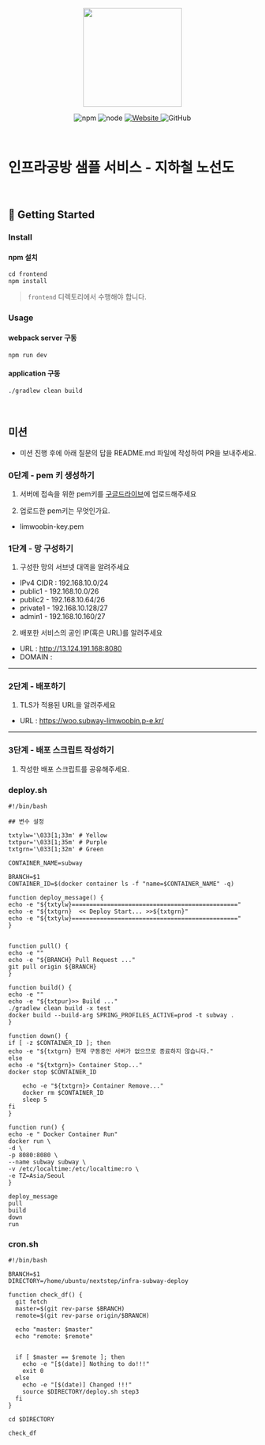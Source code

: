 <p align="center">
    <img width="200px;" src="https://raw.githubusercontent.com/woowacourse/atdd-subway-admin-frontend/master/images/main_logo.png"/>
</p>
<p align="center">
  <img alt="npm" src="https://img.shields.io/badge/npm-%3E%3D%205.5.0-blue">
  <img alt="node" src="https://img.shields.io/badge/node-%3E%3D%209.3.0-blue">
  <a href="https://edu.nextstep.camp/c/R89PYi5H" alt="nextstep atdd">
    <img alt="Website" src="https://img.shields.io/website?url=https%3A%2F%2Fedu.nextstep.camp%2Fc%2FR89PYi5H">
  </a>
  <img alt="GitHub" src="https://img.shields.io/github/license/next-step/atdd-subway-service">
</p>

<br>

# 인프라공방 샘플 서비스 - 지하철 노선도

<br>

## 🚀 Getting Started

### Install
#### npm 설치
```
cd frontend
npm install
```
> `frontend` 디렉토리에서 수행해야 합니다.

### Usage
#### webpack server 구동
```
npm run dev
```
#### application 구동
```
./gradlew clean build
```
<br>

## 미션

* 미션 진행 후에 아래 질문의 답을 README.md 파일에 작성하여 PR을 보내주세요.

### 0단계 - pem 키 생성하기

1. 서버에 접속을 위한 pem키를 [구글드라이브](https://drive.google.com/drive/folders/1dZiCUwNeH1LMglp8dyTqqsL1b2yBnzd1?usp=sharing)에 업로드해주세요

2. 업로드한 pem키는 무엇인가요.
- limwoobin-key.pem

### 1단계 - 망 구성하기
1. 구성한 망의 서브넷 대역을 알려주세요
- IPv4 CIDR : 192.168.10.0/24
- public1 - 192.168.10.0/26
- public2 - 192.168.10.64/26
- private1 - 192.168.10.128/27
- admin1 - 192.168.10.160/27

2. 배포한 서비스의 공인 IP(혹은 URL)를 알려주세요

- URL : http://13.124.191.168:8080
- DOMAIN :

---

### 2단계 - 배포하기
1. TLS가 적용된 URL을 알려주세요

- URL : https://woo.subway-limwoobin.p-e.kr/

---

### 3단계 - 배포 스크립트 작성하기

1. 작성한 배포 스크립트를 공유해주세요.

### deploy.sh

```shell
#!/bin/bash

## 변수 설정

txtylw='\033[1;33m' # Yellow
txtpur='\033[1;35m' # Purple
txtgrn='\033[1;32m' # Green

CONTAINER_NAME=subway

BRANCH=$1
CONTAINER_ID=$(docker container ls -f "name=$CONTAINER_NAME" -q)

function deploy_message() {
echo -e "${txtylw}==============================================="
echo -e "${txtgrn}  << Deploy Start... >>${txtgrn}"
echo -e "${txtylw}==============================================="
}


function pull() {
echo -e ""
echo -e "${BRANCH} Pull Request ..."
git pull origin ${BRANCH}
}

function build() {
echo -e ""
echo -e "${txtpur}>> Build ..."
./gradlew clean build -x test
docker build --build-arg SPRING_PROFILES_ACTIVE=prod -t subway .
}

function down() {
if [ -z $CONTAINER_ID ]; then
echo -e "${txtgrn} 현재 구동중인 서버가 없으므로 종료하지 않습니다."
else
echo -e "${txtgrn}> Container Stop..."
docker stop $CONTAINER_ID

    echo -e "${txtgrn}> Container Remove..."
    docker rm $CONTAINER_ID
    sleep 5
fi
}

function run() {
echo -e " Docker Container Run"
docker run \
-d \
-p 8080:8080 \
--name subway subway \
-v /etc/localtime:/etc/localtime:ro \
-e TZ=Asia/Seoul
}

deploy_message
pull
build
down
run
```


### cron.sh

```shell
#!/bin/bash

BRANCH=$1
DIRECTORY=/home/ubuntu/nextstep/infra-subway-deploy

function check_df() {
  git fetch
  master=$(git rev-parse $BRANCH)
  remote=$(git rev-parse origin/$BRANCH)

  echo "master: $master"
  echo "remote: $remote"


  if [ $master == $remote ]; then
    echo -e "[$(date)] Nothing to do!!!"
    exit 0
  else
    echo -e "[$(date)] Changed !!!"
    source $DIRECTORY/deploy.sh step3
  fi
}

cd $DIRECTORY

check_df

```